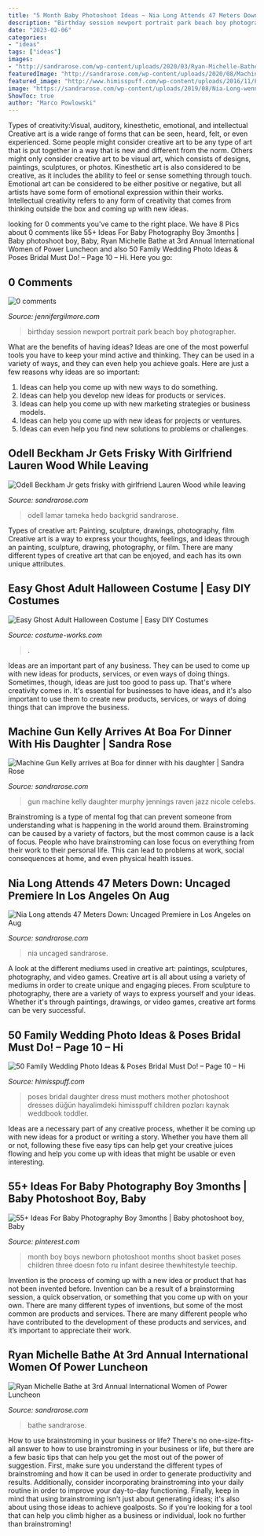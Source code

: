 ```yaml
---
title: "5 Month Baby Photoshoot Ideas ~ Nia Long Attends 47 Meters Down: Uncaged Premiere In Los Angeles On Aug"
description: "Birthday session newport portrait park beach boy photographer"
date: "2023-02-06"
categories:
- "ideas"
tags: ["ideas"]
images:
- "http://sandrarose.com/wp-content/uploads/2020/03/Ryan-Michelle-Bathe-wenn37679642.jpg"
featuredImage: "http://sandrarose.com/wp-content/uploads/2020/08/Machine-Gun-Kelly-and-daughter-BGUS_1980585_001.jpg"
featured_image: "http://www.himisspuff.com/wp-content/uploads/2016/11/Family-wedding-photos-with-childern-12.jpg"
image: "https://sandrarose.com/wp-content/uploads/2019/08/Nia-Long-wenn36841768.jpg"
ShowToc: true
author: "Marco Powlowski"
---
```



Types of creativity:Visual, auditory, kinesthetic, emotional, and intellectual
Creative art is a wide range of forms that can be seen, heard, felt, or even experienced. Some people might consider creative art to be any type of art that is put together in a way that is new and different from the norm. Others might only consider creative art to be visual art, which consists of designs, paintings, sculptures, or photos. Kinesthetic art is also considered to be creative, as it includes the ability to feel or sense something through touch. Emotional art can be considered to be either positive or negative, but all artists have some form of emotional expression within their works. Intellectual creativity refers to any form of creativity that comes from thinking outside the box and coming up with new ideas.

	

		
looking for 0 comments you've came to the right place. We have 8 Pics about 0 comments like 55+ Ideas For Baby Photography Boy 3months | Baby photoshoot boy, Baby, Ryan Michelle Bathe at 3rd Annual International Women of Power Luncheon and also 50 Family Wedding Photo Ideas &amp; Poses Bridal Must Do! – Page 10 – Hi. Here you go:
		
    
## 0 Comments

<img loading=lazy src="https://jennifergilmore.com/blog/wp-content/uploads/2014/10/gilmore_studios_family_portrait_photo_at_the_park_rustic_woods_balloons_colorful_outfit_newport_beach_orange_county_2_year_old_boy_toddler_blog_04.jpg" onerror="this.onerror=null;this.src='https://tse3.mm.bing.net/th?id=OIP.oIhnIo717mqULGaQwhFKUwHaFS&amp;pid=15.1';" alt="0 comments">

_Source: jennifergilmore.com_

>birthday session newport portrait park beach boy photographer. 

	

What are the benefits of having ideas?
Ideas are one of the most powerful tools you have to keep your mind active and thinking. They can be used in a variety of ways, and they can even help you achieve goals. Here are just a few reasons why ideas are so important: 
1. Ideas can help you come up with new ways to do something.
2. Ideas can help you develop new ideas for products or services. 
3. Ideas can help you come up with new marketing strategies or business models. 
4. Ideas can help you come up with new ideas for projects or ventures. 
5. Ideas can even help you find new solutions to problems or challenges.

    
## Odell Beckham Jr Gets Frisky With Girlfriend Lauren Wood While Leaving

<img loading=lazy src="http://sandrarose.com/wp-content/uploads/2020/06/Odell-Lauren-BGUS_1954275_002.jpg" onerror="this.onerror=null;this.src='https://tse3.mm.bing.net/th?id=OIP.PaLmfH5sAeVUZtLQ0nkLDQHaLH&amp;pid=15.1';" alt="Odell Beckham Jr gets frisky with girlfriend Lauren Wood while leaving">

_Source: sandrarose.com_

>odell lamar tameka hedo backgrid sandrarose. 

	

Types of creative art: Painting, sculpture, drawings, photography, film
Creative art is a way to express your thoughts, feelings, and ideas through an painting, sculpture, drawing, photography, or film. There are many different types of creative art that can be enjoyed, and each has its own unique attributes.

    
## Easy Ghost Adult Halloween Costume | Easy DIY Costumes

<img loading=lazy src="https://photos.costume-works.com/full/ghost12.jpg" onerror="this.onerror=null;this.src='https://tse4.mm.bing.net/th?id=OIP.LARFjtUArt7R01ynF9IRYAC9Es&amp;pid=15.1';" alt="Easy Ghost Adult Halloween Costume | Easy DIY Costumes">

_Source: costume-works.com_

>. 

	

Ideas are an important part of any business. They can be used to come up with new ideas for products, services, or even ways of doing things. Sometimes, though, ideas are just too good to pass up. That's where creativity comes in. It's essential for businesses to have ideas, and it's also important to use them to create new products, services, or ways of doing things that can improve the business.

    
## Machine Gun Kelly Arrives At Boa For Dinner With His Daughter | Sandra Rose

<img loading=lazy src="http://sandrarose.com/wp-content/uploads/2020/08/Machine-Gun-Kelly-and-daughter-BGUS_1980585_001.jpg" onerror="this.onerror=null;this.src='https://tse4.mm.bing.net/th?id=OIP.gxSXL0t1YfXiFR9RROR8vgHaLH&amp;pid=15.1';" alt="Machine Gun Kelly arrives at Boa for dinner with his daughter | Sandra Rose">

_Source: sandrarose.com_

>gun machine kelly daughter murphy jennings raven jazz nicole celebs. 

	

Brainstroming is a type of mental fog that can prevent someone from understanding what is happening in the world around them. Brainstroming can be caused by a variety of factors, but the most common cause is a lack of focus. People who have brainstroming can lose focus on everything from their work to their personal life. This can lead to problems at work, social consequences at home, and even physical health issues.

    
## Nia Long Attends 47 Meters Down: Uncaged Premiere In Los Angeles On Aug

<img loading=lazy src="https://sandrarose.com/wp-content/uploads/2019/08/Nia-Long-wenn36841768.jpg" onerror="this.onerror=null;this.src='https://tse3.mm.bing.net/th?id=OIP.ZNJcshDflezzHklVS4rMOAHaLJ&amp;pid=15.1';" alt="Nia Long attends 47 Meters Down: Uncaged Premiere in Los Angeles on Aug">

_Source: sandrarose.com_

>nia uncaged sandrarose. 

	

A look at the different mediums used in creative art: paintings, sculptures, photography, and video games.
Creative art is all about using a variety of mediums in order to create unique and engaging pieces. From sculpture to photography, there are a variety of ways to express yourself and your ideas. Whether it's through paintings, drawings, or video games, creative art forms can be very successful.

    
## 50 Family Wedding Photo Ideas &amp; Poses Bridal Must Do! – Page 10 – Hi

<img loading=lazy src="http://www.himisspuff.com/wp-content/uploads/2016/11/Family-wedding-photos-with-childern-12.jpg" onerror="this.onerror=null;this.src='https://tse3.mm.bing.net/th?id=OIP.f4Y0yjC9jjOu2aWIjigT6QHaLG&amp;pid=15.1';" alt="50 Family Wedding Photo Ideas &amp; Poses Bridal Must Do! – Page 10 – Hi">

_Source: himisspuff.com_

>poses bridal daughter dress must mothers mother photoshoot dresses düğün hayalimdeki himisspuff children pozları kaynak weddbook toddler. 

	

Ideas are a necessary part of any creative process, whether it be coming up with new ideas for a product or writing a story. Whether you have them all or not, following these five easy tips can help get your creative juices flowing and help you come up with ideas that might be usable or even interesting.

    
## 55+ Ideas For Baby Photography Boy 3months | Baby Photoshoot Boy, Baby

<img loading=lazy src="https://i.pinimg.com/736x/d4/94/02/d49402532921353acf4f924e6f79040c.jpg" onerror="this.onerror=null;this.src='https://tse3.mm.bing.net/th?id=OIP.fCyKYj9ZSGDYBr_yiDe5lgAAAA&amp;pid=15.1';" alt="55+ Ideas For Baby Photography Boy 3months | Baby photoshoot boy, Baby">

_Source: pinterest.com_

>month boy boys newborn photoshoot months shoot basket poses children three doesn foto ru infant desiree thewhitestyle teechip. 

	

Invention is the process of coming up with a new idea or product that has not been invented before. Invention can be a result of a brainstorming session, a quick observation, or something that you come up with on your own. There are many different types of inventions, but some of the most common are products and services. There are many different people who have contributed to the development of these products and services, and it’s important to appreciate their work.

    
## Ryan Michelle Bathe At 3rd Annual International Women Of Power Luncheon

<img loading=lazy src="http://sandrarose.com/wp-content/uploads/2020/03/Ryan-Michelle-Bathe-wenn37679642.jpg" onerror="this.onerror=null;this.src='https://tse4.mm.bing.net/th?id=OIP.96fYUhfEN-TeFTZy2mUBdQHaLH&amp;pid=15.1';" alt="Ryan Michelle Bathe at 3rd Annual International Women of Power Luncheon">

_Source: sandrarose.com_

>bathe sandrarose. 

	

How to use brainstroming in your business or life?
There's no one-size-fits-all answer to how to use brainstroming in your business or life, but there are a few basic tips that can help you get the most out of the power of suggestion. First, make sure you understand the different types of brainstroming and how it can be used in order to generate productivity and results. Additionally, consider incorporating brainstroming into your daily routine in order to improve your day-to-day functioning. Finally, keep in mind that using brainstroming isn't just about generating ideas; it's also about using those ideas to achieve goalposts. So if you're looking for a tool that can help you climb higher as a business or individual, look no further than brainstroming!


